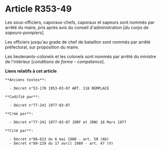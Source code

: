 # Article R353-49

Les sous-officiers, caporaux-chefs, caporaux et sapeurs sont nommés par arrêté du maire, pris après avis du conseil
d'administration [*du corps de sapeurs-pompiers*].

Les officiers jusqu'au grade de chef de bataillon sont nommés par arrêté préfectoral, sur proposition du maire.

Les lieutenants-colonels et les colonels sont nommés par arrêté du ministre de l'intérieur [*conditions de forme -
compétence*].

**Liens relatifs à cet article**

	**Anciens textes**:

	  - Décret n°53-170 1953-03-07 ART. 118 REMPLACE

	**Codifié par**:

	  - Décret n°77-241 1977-03-07

	**Créé par**:

	  - Décret n°77-241 1977-03-07 JORF et JONC 18 Mars 1977

	**Cité par**:

	  - Décret n°88-623 du 6 mai 1988 - art. 50 (Ab)
	  - Décret n°89-229 du 17 avril 1989 - art. 47 (V)
